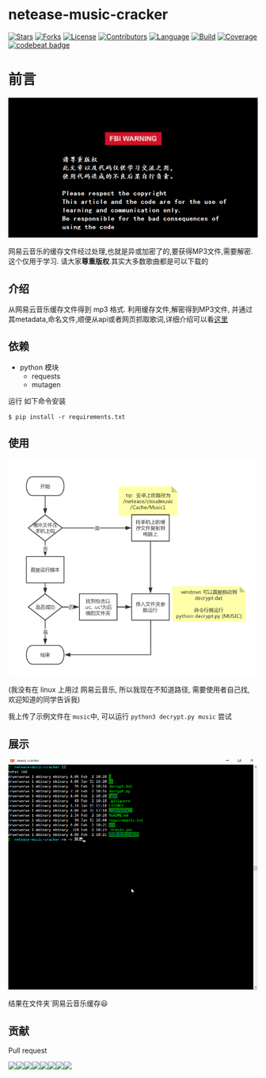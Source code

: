 # netease-music-cracker
[![Stars](https://img.shields.io/github/stars/mbinary/netease-music-cracker.svg?label=Stars&style=social)](https://github.com/mbinary/netease-music-cracker/stargazers)
[![Forks](https://img.shields.io/github/forks/mbinary/netease-music-cracker.svg?label=Fork&style=social)](https://github.com/mbinary/netease-music-cracker/network/members)
[![License](https://img.shields.io/badge/LICENSE-MIT-blue.svg)](LICENSE)
[![Contributors](https://img.shields.io/github/contributors/mbinary/netease-music-cracker.svg)](https://github.com/mbinary/netease-music-cracker/graphs/contributors)
[![Language](https://img.shields.io/badge/language-python3.6-orange.svg)](.)
[![Build](https://travis-ci.org/mbinary/netease-music-cracker.svg?branch=master)](https://travis-ci.org/mbinary/netease-music-cracker?branch=master)
[![Coverage](https://codecov.io/gh/mbinary/netease-music-cracker/branch/master/graph/badge.svg)](https://codecov.io/github/mbinary/netease-music-cracker?branch=master)
[![codebeat badge](https://codebeat.co/badges/952ebbfc-770d-4b12-bfdf-b03ef76c5912)](https://codebeat.co/projects/github-com-mbinary-netease-music-cracker-master)
<!--  [![License](https://i.creativecommons.org/l/by-nc-sa/4.0/88x31.png)](http://creativecommons.org/licenses/by-nc-sa/4.0/)  copy LICENCE -->
<!-- 控制图片: <img width="60" height="75" align="right" src="haha"> -->
# 前言
![warning](images/warning.png)

网易云音乐的缓存文件经过处理,也就是异或加密了的,要获得MP3文件,需要解密. 这个仅用于学习. 请大家**尊重版权**.其实大多数歌曲都是可以下载的

## 介绍
从网易云音乐缓存文件得到 mp3 格式. 
利用缓存文件,解密得到MP3文件, 并通过其metadata,命名文件,顺便从api或者网页抓取歌词,详细介绍可以看[这里](https://mbinary.coding.me/decrypt-netease-music.html) 

## 依赖
* python 模块
  - requests
  - mutagen

运行 如下命令安装
```shell
$ pip install -r requirements.txt
```

## 使用
![](images/flow-chart.png)

(我没有在 linux 上用过 网易云音乐, 所以我现在不知道路径, 需要使用者自己找, 欢迎知道的同学告诉我)

我上传了示例文件在 `music`中, 
可以运行
`python3 decrypt.py music` 尝试

## 展示
![](images/display.gif)

结果在文件夹`网易云音乐缓存:smiley: 
## 贡献
Pull request

[![](https://sourcerer.io/fame/mbinary/mbinary/netease-music-cracker/images/0)](https://sourcerer.io/fame/mbinary/mbinary/netease-music-cracker/links/0)[![](https://sourcerer.io/fame/mbinary/mbinary/netease-music-cracker/images/1)](https://sourcerer.io/fame/mbinary/mbinary/netease-music-cracker/links/1)[![](https://sourcerer.io/fame/mbinary/mbinary/netease-music-cracker/images/2)](https://sourcerer.io/fame/mbinary/mbinary/netease-music-cracker/links/2)[![](https://sourcerer.io/fame/mbinary/mbinary/netease-music-cracker/images/3)](https://sourcerer.io/fame/mbinary/mbinary/netease-music-cracker/links/3)[![](https://sourcerer.io/fame/mbinary/mbinary/netease-music-cracker/images/4)](https://sourcerer.io/fame/mbinary/mbinary/netease-music-cracker/links/4)[![](https://sourcerer.io/fame/mbinary/mbinary/netease-music-cracker/images/5)](https://sourcerer.io/fame/mbinary/mbinary/netease-music-cracker/links/5)[![](https://sourcerer.io/fame/mbinary/mbinary/netease-music-cracker/images/6)](https://sourcerer.io/fame/mbinary/mbinary/netease-music-cracker/links/6)[![](https://sourcerer.io/fame/mbinary/mbinary/netease-music-cracker/images/7)](https://sourcerer.io/fame/mbinary/mbinary/netease-music-cracker/links/7)

